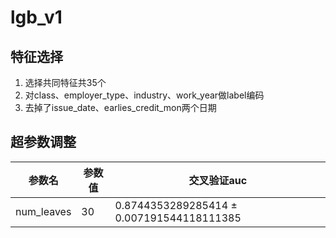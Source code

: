 # lgb_v1

## 特征选择
1. 选择共同特征共35个
2. 对class、employer_type、industry、work_year做label编码
3. 去掉了issue_date、earlies_credit_mon两个日期

## 超参数调整
|参数名|参数值|交叉验证auc|
| --- | --- | --- |
|num_leaves|30|0.8744353289285414 ± 0.007191544118111385|